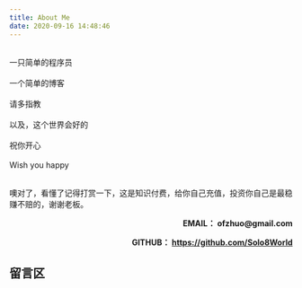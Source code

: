 ```yaml
---
title: About Me
date: 2020-09-16 14:48:46
---
```


 <br/> 
 一只简单的程序员   <br/> <br/>
 一个简单的博客  <br/> <br/>
 请多指教  <br/> <br/>
 以及，这个世界会好的   <br/> <br/>
 祝你开心   <br/> <br/>
Wish you happy <br/> <br/>

噢对了，看懂了记得打赏一下，这是知识付费，给你自己充值，投资你自己是最稳赚不赔的，谢谢老板。


<p align="right" ><b>EMAIL<b/>： ofzhuo@gmail.com</p>  
<p align="right" ><b>GITHUB<b/>： <a href="https://github.com/Solo8World">https://github.com/Solo8World</a>  


## 留言区